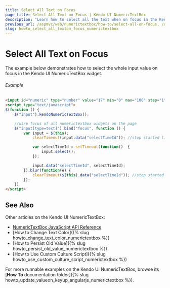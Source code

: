 ```yaml
---
title: Select All Text on Focus
page_title: Select All Text on Focus | Kendo UI NumericTextBox
description: "Learn how to select all the text when on focus in the Kendo UI NumericTextBox widget."
previous_url: /aspmvc/web/numerictextbox/how-to/select-all-on-focus, /asp-mvc/web/numerictextbox/how-to/select-all-on-focus
slug: howto_select_all_texton_focus_numerictextbox
---
```


# Select All Text on Focus

The example below demonstrates how to select the whole input value on focus in the Kendo UI NumericTextBox widget.

###### Example

```html
<input id="numeric" type="number" value="17" min="0" max="100" step="1" />
<script type="text/javascript">
$(function () {
	$("input").kendoNumericTextBox();

    //wire focus of all numerictextbox widgets on the page
    $("input[type=text]").bind("focus", function () {
        var input = $(this);
            clearTimeout(input.data("selectTimeId")); //stop started time out if any

            var selectTimeId = setTimeout(function()  {
                input.select();
            });

            input.data("selectTimeId", selectTimeId);
        }).blur(function(e) {
            clearTimeout($(this).data("selectTimeId")); //stop started timeout
        });
    })
</script>
```

## See Also

Other articles on the Kendo UI NumericTextBox:

* [NumericTextBox JavaScript API Reference](/api/javascript/ui/numerictextbox)
* [How to Change Text Color]({% slug howto_change_text_color_numerictextbox %})
* [How to Persist Old Value]({% slug howto_persist_old_value_numerictextbox %})
* [How to Use Custom Culture Script]({% slug howto_use_custom_culture_script_numerictextbox %})

For more runnable examples on the Kendo UI NumericTextBox, browse its [**How To** documentation folder]({% slug howto_update_valueon_keyup_angularjs_numerictextbox %}).
